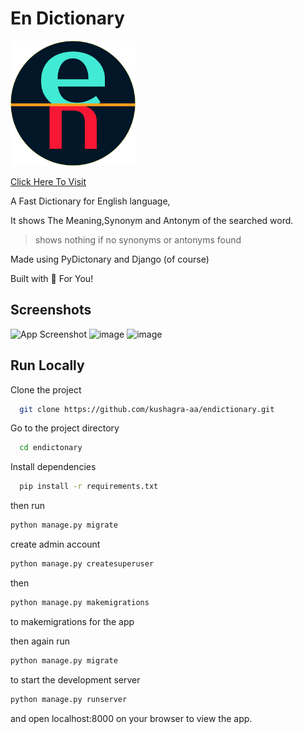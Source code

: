 # En Dictionary

<img src="static/assets/en-dictionary.png" alt="logo" width="200"/>

[Click Here To Visit](https://github.com/kushagra-aa/endictionary)

A Fast Dictionary for English language,

It shows The Meaning,Synonym and Antonym of the searched word.

> shows nothing if no synonyms or antonyms found

Made using PyDictonary and Django (of course)

Built with 🤍 For You!

## Screenshots

![App Screenshot](https://user-images.githubusercontent.com/68841296/129092327-be3faad7-6010-40ee-821c-34365e90534b.png)
![image](https://user-images.githubusercontent.com/68841296/129092655-f1c18467-84ef-4786-8d2e-cf34ead9f9b1.png)
![image](https://user-images.githubusercontent.com/68841296/129092744-296c32dd-d94c-4548-928c-deb3df71377a.png)

## Run Locally

Clone the project

```bash
  git clone https://github.com/kushagra-aa/endictionary.git
```

Go to the project directory

```bash
  cd endictonary
```

Install dependencies

```bash
  pip install -r requirements.txt
```

then run

```bash
python manage.py migrate
```

create admin account

```bash
python manage.py createsuperuser
```

then

```bash
python manage.py makemigrations
```

to makemigrations for the app

then again run

```bash
python manage.py migrate
```

to start the development server

```bash
python manage.py runserver
```

and open localhost:8000 on your browser to view the app.
